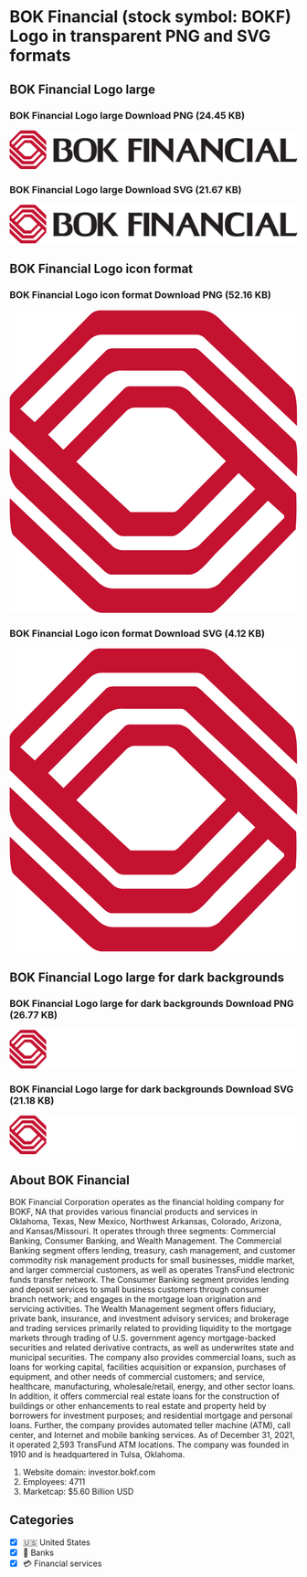 # BOK Financial (stock symbol: BOKF) Logo in transparent PNG and SVG formats

## BOK Financial Logo large

### BOK Financial Logo large Download PNG (24.45 KB)

![BOK Financial Logo large Download PNG (24.45 KB)](/img/orig/BOKF_BIG-d167cac1.png)

### BOK Financial Logo large Download SVG (21.67 KB)

![BOK Financial Logo large Download SVG (21.67 KB)](/img/orig/BOKF_BIG-94f4d844.svg)

## BOK Financial Logo icon format

### BOK Financial Logo icon format Download PNG (52.16 KB)

![BOK Financial Logo icon format Download PNG (52.16 KB)](/img/orig/BOKF-0a217a78.png)

### BOK Financial Logo icon format Download SVG (4.12 KB)

![BOK Financial Logo icon format Download SVG (4.12 KB)](/img/orig/BOKF-5606af70.svg)

## BOK Financial Logo large for dark backgrounds

### BOK Financial Logo large for dark backgrounds Download PNG (26.77 KB)

![BOK Financial Logo large for dark backgrounds Download PNG (26.77 KB)](/img/orig/BOKF_BIG.D-48109c19.png)

### BOK Financial Logo large for dark backgrounds Download SVG (21.18 KB)

![BOK Financial Logo large for dark backgrounds Download SVG (21.18 KB)](/img/orig/BOKF_BIG.D-d82869eb.svg)

## About BOK Financial

BOK Financial Corporation operates as the financial holding company for BOKF, NA that provides various financial products and services in Oklahoma, Texas, New Mexico, Northwest Arkansas, Colorado, Arizona, and Kansas/Missouri. It operates through three segments: Commercial Banking, Consumer Banking, and Wealth Management. The Commercial Banking segment offers lending, treasury, cash management, and customer commodity risk management products for small businesses, middle market, and larger commercial customers, as well as operates TransFund electronic funds transfer network. The Consumer Banking segment provides lending and deposit services to small business customers through consumer branch network; and engages in the mortgage loan origination and servicing activities. The Wealth Management segment offers fiduciary, private bank, insurance, and investment advisory services; and brokerage and trading services primarily related to providing liquidity to the mortgage markets through trading of U.S. government agency mortgage-backed securities and related derivative contracts, as well as underwrites state and municipal securities. The company also provides commercial loans, such as loans for working capital, facilities acquisition or expansion, purchases of equipment, and other needs of commercial customers; and service, healthcare, manufacturing, wholesale/retail, energy, and other sector loans. In addition, it offers commercial real estate loans for the construction of buildings or other enhancements to real estate and property held by borrowers for investment purposes; and residential mortgage and personal loans. Further, the company provides automated teller machine (ATM), call center, and Internet and mobile banking services. As of December 31, 2021, it operated 2,593 TransFund ATM locations. The company was founded in 1910 and is headquartered in Tulsa, Oklahoma.

1. Website domain: investor.bokf.com
2. Employees: 4711
3. Marketcap: $5.60 Billion USD


## Categories
- [x] 🇺🇸 United States
- [x] 🏦 Banks
- [x] 💳 Financial services

